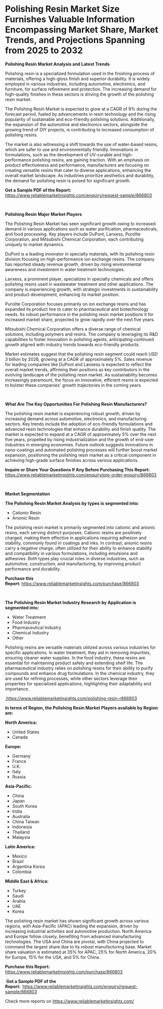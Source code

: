 <p><h1>Polishing Resin Market Size Furnishes Valuable Information Encompassing Market Share, Market Trends, and Projections Spanning from 2025 to 2032</h1></p><p><strong>Polishing Resin Market Analysis and Latest Trends</strong></p>
<p><p>Polishing resin is a specialized formulation used in the finishing process of materials, offering a high-gloss finish and superior durability. It is widely employed in various industries, including automotive, electronics, and furniture, for surface refinement and protection. The increasing demand for high-quality finishes in these sectors is driving the growth of the polishing resin market.</p><p>The Polishing Resin Market is expected to grow at a CAGR of 9% during the forecast period, fueled by advancements in resin technology and the rising popularity of sustainable and eco-friendly polishing solutions. Additionally, the expansion of the automotive and electronics sectors, alongside the growing trend of DIY projects, is contributing to increased consumption of polishing resins.</p><p>The market is also witnessing a shift towards the use of water-based resins, which are safer to use and environmentally friendly. Innovations in formulations, such as the development of UV-curable and high-performance polishing resins, are gaining traction. With an emphasis on product effectiveness and performance, manufacturers are focusing on creating versatile resins that cater to diverse applications, enhancing the overall market landscape. As industries prioritize aesthetics and durability, the demand for polishing resin is poised for significant growth.</p></p>
<p><strong>Get a Sample PDF of the Report:&nbsp;</strong> <a href="https://www.reliablemarketinsights.com/enquiry/request-sample/866803?utm_campaign=1894&utm_medium=2&utm_source=Github&utm_content=ia&utm_term=01042025&utm_id=polishing-resin">https://www.reliablemarketinsights.com/enquiry/request-sample/866803</a></p>
<p>&nbsp;</p>
<p><strong>Polishing Resin Major Market Players</strong></p>
<p><p>The Polishing Resin Market has seen significant growth owing to increased demand in various applications such as water purification, pharmaceuticals, and food processing. Key players include DuPont, Lanxess, Purolite Corporation, and Mitsubishi Chemical Corporation, each contributing uniquely to market dynamics.</p><p>DuPont is a leading innovator in specialty materials, with its polishing resin division focusing on high-performance ion exchange resins. The company has reported steady revenue growth, driven by rising environmental awareness and investment in water treatment technologies. </p><p>Lanxess, a prominent player, specializes in specialty chemicals and offers polishing resins used in wastewater treatment and other applications. The company is experiencing growth, with strategic investments in sustainability and product development, enhancing its market position. </p><p>Purolite Corporation focuses primarily on ion exchange resins and has expanded its product line to cater to pharmaceutical and biotechnology needs. Its robust performance in the polishing resin market positions it for increased market share, projected to grow rapidly over the next five years.</p><p>Mitsubishi Chemical Corporation offers a diverse range of chemical solutions, including polymers and resins. The company is leveraging its R&D capabilities to foster innovation in polishing agents, anticipating continued growth aligned with industry trends towards eco-friendly products.</p><p>Market estimates suggest that the polishing resin segment could reach USD 3 billion by 2026, growing at a CAGR of approximately 5%. Sales revenue for leading companies like DuPont and Lanxess is expected to reflect the overall market trends, affirming their positions as key contributors in the evolving landscape of the polishing resin market. As sustainability becomes increasingly paramount, the focus on innovative, efficient resins is expected to bolster these companies' growth trajectories in the coming years.</p></p>
<p>&nbsp;</p>
<p><strong>What Are The Key Opportunities For Polishing Resin Manufacturers?</strong></p>
<p><p>The polishing resin market is experiencing robust growth, driven by increasing demand across automotive, electronics, and manufacturing sectors. Key trends include the adoption of eco-friendly formulations and advanced resin technologies that enhance durability and finish quality. The market is expected to expand at a CAGR of approximately 5% over the next five years, propelled by rising industrialization and the growth of end-user industries in emerging economies. Future outlook suggests innovations in nano-coatings and automated polishing processes will further boost market expansion, positioning the polishing resin market as a critical component in achieving high-grade surface finishes across various applications.</p></p>
<p><strong>Inquire or Share Your Questions If Any Before Purchasing This Report:</strong> <a href="https://www.reliablemarketinsights.com/enquiry/pre-order-enquiry/866803?utm_campaign=1894&utm_medium=2&utm_source=Github&utm_content=ia&utm_term=01042025&utm_id=polishing-resin">https://www.reliablemarketinsights.com/enquiry/pre-order-enquiry/866803</a></p>
<p>&nbsp;</p>
<p><strong>Market Segmentation</strong></p>
<p><strong>The Polishing Resin Market Analysis by types is segmented into:</strong></p>
<p><ul><li>Cationic Resin</li><li>Anionic Resin</li></ul></p>
<p><p>The polishing resin market is primarily segmented into cationic and anionic resins, each serving distinct purposes. Cationic resins are positively charged, making them effective in applications requiring adhesion and stability, commonly found in coatings and inks. In contrast, anionic resins carry a negative charge, often utilized for their ability to enhance stability and compatibility in various formulations, including emulsions and adhesives. Both types play crucial roles in diverse industries, such as automotive, construction, and manufacturing, by improving product performance and durability.</p></p>
<p><strong>Purchase this Report:&nbsp;</strong><a href="https://www.reliablemarketinsights.com/purchase/866803?utm_campaign=1894&utm_medium=2&utm_source=Github&utm_content=ia&utm_term=01042025&utm_id=polishing-resin">https://www.reliablemarketinsights.com/purchase/866803</a></p>
<p>&nbsp;</p>
<p><strong>The Polishing Resin Market Industry Research by Application is segmented into:</strong></p>
<p><ul><li>Water Treatment</li><li>Food Industry</li><li>Pharmaceutical Industry</li><li>Chemical Industry</li><li>Other</li></ul></p>
<p><p>Polishing resins are versatile materials utilized across various industries for specific applications. In water treatment, they aid in removing impurities, ensuring cleaner water supplies. In the food industry, these resins are essential for maintaining product safety and extending shelf life. The pharmaceutical industry relies on polishing resins for their ability to purify compounds and enhance drug formulations. In the chemical industry, they are used for refining processes, while other sectors leverage their properties for specialized applications, highlighting their adaptability and importance.</p></p>
<p><a href="https://www.reliablemarketinsights.com/polishing-resin-r866803?utm_campaign=1894&utm_medium=2&utm_source=Github&utm_content=ia&utm_term=01042025&utm_id=polishing-resin">&nbsp;https://www.reliablemarketinsights.com/polishing-resin-r866803</a></p>
<p><strong>In terms of Region, the Polishing Resin Market Players available by Region are:</strong></p>
<p>
    <p> <strong> North America: </strong>
        <ul>
            <li>United States</li>
            <li>Canada</li>
        </ul>
        </p> 
    <p> <strong> Europe: </strong>
        <ul>
            <li>Germany</li>
            <li>France</li>
            <li>U.K.</li>
            <li>Italy</li>
            <li>Russia</li>
        </ul>
        </p> 
    <p> <strong> Asia-Pacific: </strong>
        <ul>
            <li>China</li>
            <li>Japan</li>
            <li>South Korea</li>
            <li>India</li>
            <li>Australia</li>
            <li>China Taiwan</li>
            <li>Indonesia</li>
            <li>Thailand</li>
            <li>Malaysia</li>
        </ul>
        </p> 
    <p> <strong> Latin America: </strong>
        <ul>
            <li>Mexico</li>
            <li>Brazil</li>
            <li>Argentina Korea</li>
            <li>Colombia</li>
        </ul>
        </p> 
    <p> <strong> Middle East & Africa: </strong>
        <ul>
            <li>Turkey</li>
            <li>Saudi</li>
            <li>Arabia</li>
            <li>UAE</li>
            <li>Korea</li>
        </ul>
    </p>
    </p>
<p><p>The polishing resin market has shown significant growth across various regions, with Asia-Pacific (APAC) leading the expansion, driven by increasing industrial activities and automotive production. North America and Europe follow closely, benefiting from advanced manufacturing technologies. The USA and China are pivotal, with China projected to command the largest share due to its robust manufacturing base. Market share valuation is estimated at 35% for APAC, 25% for North America, 20% for Europe, 15% for the USA, and 5% for China.</p></p>
<p><strong>Purchase this Report: </strong><a href="https://www.reliablemarketinsights.com/purchase/866803?utm_campaign=1894&utm_medium=2&utm_source=Github&utm_content=ia&utm_term=01042025&utm_id=polishing-resin">https://www.reliablemarketinsights.com/purchase/866803</a></p>
<p>&nbsp;<strong>Get a Sample PDF of the Report:&nbsp;&nbsp;</strong><a href="https://www.reliablemarketinsights.com/enquiry/request-sample/866803?utm_campaign=1894&utm_medium=2&utm_source=Github&utm_content=ia&utm_term=01042025&utm_id=polishing-resin">https://www.reliablemarketinsights.com/enquiry/request-sample/866803</a></p>
<p><strong></strong></p>
<p>Check more reports on <a href="https://www.reliablemarketinsights.com/?utm_campaign=1894&utm_medium=2&utm_source=Github&utm_content=ia&utm_term=01042025&utm_id=polishing-resin">https://www.reliablemarketinsights.com/</a></p>